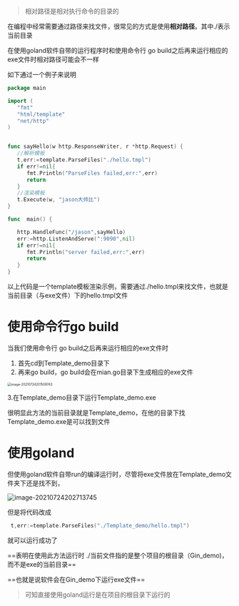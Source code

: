 > 相对路径是相对执行命令的目录的

在编程中经常需要通过路径来找文件，很常见的方式是使用**相对路径**。其中./表示当前目录

在使用goland软件自带的运行程序时和使用命令行 go build之后再来运行相应的exe文件时相对路径可能会不一样

如下通过一个例子来说明

```go
package main

import (
   "fmt"
   "html/template"
   "net/http"
)


func sayHello(w http.ResponseWriter, r *http.Request) {
   //解析模板
   t,err:=template.ParseFiles("./hello.tmpl")
   if err!=nil{
      fmt.Println("ParseFiles failed,err:",err)
      return
   }
   //渲染模板
   t.Execute(w, "jason大帅比")
}

func  main() {

   http.HandleFunc("/jason",sayHello)
   err:=http.ListenAndServe(":9090",nil)
   if err!=nil{
      fmt.Println("server failed,err:",err)
      return
   }
}
```

以上代码是一个template模板渲染示例，需要通过./hello.tmpl来找文件，也就是当前目录（与exe文件）下的hello.tmpl文件

# 使用命令行go build

当我们使用命令行 go build之后再来运行相应的exe文件时

1. 首先cd到Template_demo目录下
2. 再来go build，go build会在mian.go目录下生成相应的exe文件

<img src="https://cdn.jsdelivr.net/gh/Jason-Wu-1999/blog.img/img/image-20210724201509743.png" alt="image-20210724201509743" style="zoom: 50%;" />

3.在Template_demo目录下运行Template_demo.exe

很明显此方法的当前目录就是Template_demo，在他的目录下找Template_demo.exe是可以找到文件

# 使用goland

但使用goland软件自带run的编译运行时，尽管将exe文件放在Template_demo文件夹下还是找不到，

![image-20210724202713745](https://cdn.jsdelivr.net/gh/Jason-Wu-1999/blog.img/img/image-20210724202713745.png)

但是将代码改成

```go
 t,err:=template.ParseFiles("./Template_demo/hello.tmpl")
```

就可以运行成功了

==表明在使用此方法运行时   ./当前文件指的是整个项目的根目录（Gin_demo)，而不是exe的当前目录==

==也就是说软件会在Gin_demo下运行exe文件==

> 可知直接使用goland运行是在项目的根目录下运行的
>

